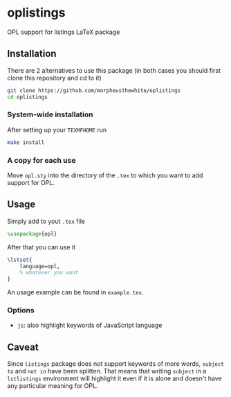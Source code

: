 # oplistings

OPL support for listings LaTeX package

## Installation

There are 2 alternatives to use this package (in both cases you should first clone this repository and cd to it)

```bash
git clone https://github.com/morpheusthewhite/oplistings
cd oplistings
```

### System-wide installation

After setting up your `TEXMFHOME` run
```bash
make install
```

### A copy for each use

Move `opl.sty` into the directory of the `.tex` to which you want to add support for OPL.

## Usage

Simply add to yout `.tex` file

```latex
\usepackage{opl}
```
After that you can use it 
```latex
\lstset{
	language=opl,
	% whatever you want
}
```

An usage example can be found in `example.tex`.

### Options

- `js`: also highlight keywords of JavaScript language

## Caveat

Since `listings` package does not support keywords of more words, `subject to` and `not in` have been splitten. That means that writing `subject` in a `lstlistings` environment will highlight it even if it is alone and doesn't have any particular meaning for OPL.
